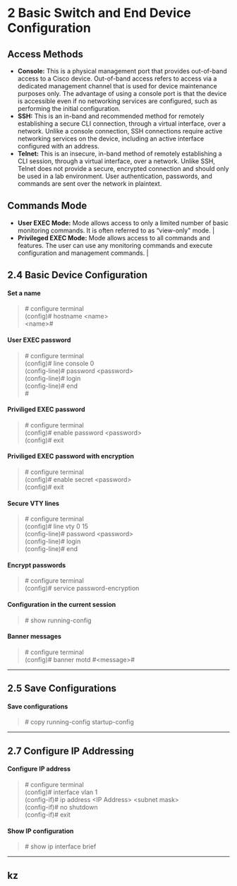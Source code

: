# **2** Basic Switch and End Device Configuration

## Access Methods
- **Console:** This is a physical management port that provides out-of-band access to a Cisco device. Out-of-band access refers to access via a dedicated management channel that is used for device maintenance purposes only. The advantage of using a console port is that the device is accessible even if no networking services are configured, such as performing the initial configuration.
- **SSH:** This is an in-band and recommended method for remotely establishing a secure CLI connection, through a virtual interface, over a network. Unlike a console connection, SSH connections require active networking services on the device, including an active interface configured with an address.
- **Telnet:** This is an insecure, in-band method of remotely establishing a CLI session, through a virtual interface, over a network. Unlike SSH, Telnet does not provide a secure, encrypted connection and should only be used in a lab environment. User authentication, passwords, and commands are sent over the network in plaintext.


## Commands Mode
- **User EXEC Mode:** Mode allows access to only a limited number of basic monitoring commands. It is often referred to as “view-only" mode. |
- **Privileged EXEC Mode:** Mode allows access to all commands and features. The user can use any monitoring commands and execute configuration and management commands. |


## 

## **2.4** Basic Device Configuration

#### Set a name
> \# configure terminal \
> (config)\# hostname \<name> \
> \<name>\#

#### User EXEC password
> \# configure terminal \
> (config)\# line console 0 \
> (config-line)\# password \<password> \
> (config-line)\# login \
> (config-line)\# end \
> \#

#### Priviliged EXEC password
> \# configure terminal \
> (config)\# enable password \<password> \
> (config)\# exit


#### Priviliged EXEC password with encryption
> \# configure terminal \
> (config)\# enable secret \<password> \
> (config)\# exit

#### Secure VTY lines
> \# configure terminal \
> (config)\# line vty 0 15 \
> (config-line)\# password \<password> \
> (config-line)\# login \
> (config-line)\# end

#### Encrypt passwords
> \# configure terminal \
> (config)\# service password-encryption

#### Configuration in the current session
> \# show running-config

#### Banner messages
> \# configure terminal \
> (config)\# banner motd \#\<message>\#

---

## **2.5** Save Configurations

#### Save configurations
> \# copy running-config startup-config

---

## **2.7** Configure IP Addressing

#### Configure IP address
> \# configure terminal \
> (config)\# interface vlan 1 \
> (config-if)\# ip address \<IP Address> \<subnet mask> \
> (config-if)\# no shutdown \
> (config-if)\# exit

#### Show IP configuration
> \# show ip interface brief

---

##  kz



